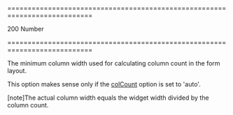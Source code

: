 ===========================================================================
<!--default-->200<!--/default-->
<!--type-->Number<!--/type-->
===========================================================================

<!--shortDescription-->
The minimum column width used for calculating column count in the form layout.
<!--/shortDescription-->

<!--fullDescription-->
This option makes sense only if the [colCount]({basewidgetpath}/Configuration/#colCount) option is set to 'auto'.

[note]The actual column width equals the widget width divided by the column count.


<!--/fullDescription-->